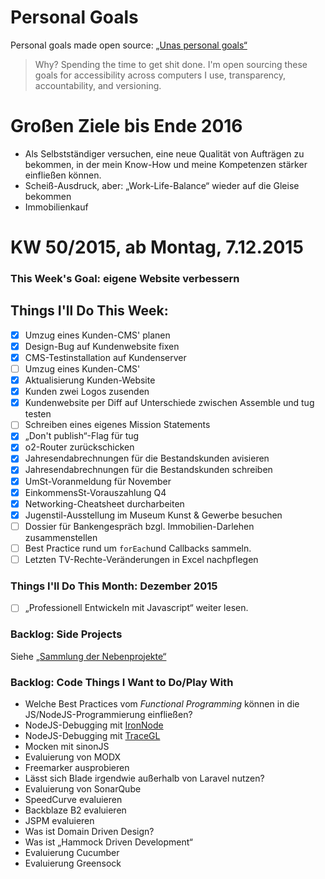 Personal Goals
==============

Personal goals made open source: [„Unas personal goals“](http://una.im/personal-goals-guide/#=%81)
> Why? Spending the time to get shit done. I'm open sourcing these goals for accessibility across computers I use, transparency, accountability, and versioning.

# Großen Ziele bis Ende 2016
* Als Selbstständiger versuchen, eine neue Qualität von Aufträgen zu bekommen, in der mein Know-How und meine Kompetenzen stärker einfließen können.
* Scheiß-Ausdruck, aber: „Work-Life-Balance“ wieder auf die Gleise bekommen
* Immobilienkauf

# KW 50/2015, ab Montag, 7.12.2015

### This Week's Goal: eigene Website verbessern

## Things I'll Do This Week:
- [X] Umzug eines Kunden-CMS' planen
- [X] Design-Bug auf Kundenwebsite fixen
- [X] CMS-Testinstallation auf Kundenserver
- [ ] Umzug eines Kunden-CMS'
- [X] Aktualisierung Kunden-Website
- [X] Kunden zwei Logos zusenden
- [X] Kundenwebsite per Diff auf Unterschiede zwischen Assemble und tug testen
- [ ] Schreiben eines eigenes Mission Statements
- [X] „Don't publish“-Flag für tug
- [X] o2-Router zurückschicken
- [X] Jahresendabrechnungen für die Bestandskunden avisieren
- [X] Jahresendabrechnungen für die Bestandskunden schreiben
- [X] UmSt-Voranmeldung für November
- [X] EinkommensSt-Vorauszahlung Q4
- [X] Networking-Cheatsheet durcharbeiten
- [X] Jugenstil-Ausstellung im Museum Kunst & Gewerbe besuchen
- [ ] Dossier für Bankengespräch bzgl. Immobilien-Darlehen zusammenstellen
- [ ] Best Practice rund um `forEach`und Callbacks sammeln.
- [ ] Letzten TV-Rechte-Veränderungen in Excel nachpflegen

### Things I'll Do This Month: Dezember 2015
- [ ] „Professionell Entwickeln mit Javascript“ weiter lesen.

### Backlog: Side Projects
Siehe [„Sammlung der Nebenprojekte“](~/Sites/dogfood-personal-goal/recources/pet-projects.md)

### Backlog: Code Things I Want to Do/Play With
* Welche Best Practices vom _Functional Programming_ können in die JS/NodeJS-Programmierung einfließen?
* NodeJS-Debugging mit [IronNode](http://s-a.github.io/iron-node/)
* NodeJS-Debugging mit [TraceGL](https://github.com/traceglMPL/tracegl)
* Mocken mit sinonJS
* Evaluierung von MODX
* Freemarker ausprobieren
* Lässt sich Blade irgendwie außerhalb von Laravel nutzen?
* Evaluierung von SonarQube
* SpeedCurve evaluieren
* Backblaze B2 evaluieren
* JSPM evaluieren
* Was ist Domain Driven Design?
* Was ist „Hammock Driven Development“
* Evaluierung Cucumber
* Evaluierung Greensock


